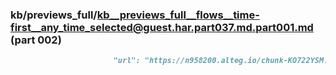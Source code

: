 ### kb/previews_full/kb__previews_full__flows__time-first__any_time_selected@guest.har.part037.md.part001.md (part 002)

```md
                       "url": "https://n958200.alteg.io/chunk-KO722YSM.js",
                     
```

```
